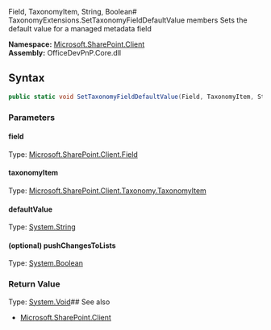 Field, TaxonomyItem, String, Boolean# TaxonomyExtensions.SetTaxonomyFieldDefaultValue members
Sets the default value for a managed metadata field  

**Namespace:** [Microsoft.SharePoint.Client](Microsoft.SharePoint.Client.md)  
**Assembly:** OfficeDevPnP.Core.dll  
## Syntax
```C#
public static void SetTaxonomyFieldDefaultValue(Field, TaxonomyItem, String, Boolean)
```
### Parameters
#### field
Type: [Microsoft.SharePoint.Client.Field](Microsoft.SharePoint.Client.Field.md) 
#### 
#### taxonomyItem
Type: [Microsoft.SharePoint.Client.Taxonomy.TaxonomyItem](Microsoft.SharePoint.Client.Taxonomy.TaxonomyItem.md) 
#### 
#### defaultValue
Type: [System.String](System.String.md) 
#### 
#### (optional) pushChangesToLists
Type: [System.Boolean](System.Boolean.md) 
#### 
### Return Value
Type: [System.Void](System.Void.md)## See also
- [Microsoft.SharePoint.Client](Microsoft.SharePoint.Client.md)
